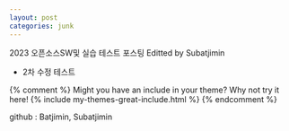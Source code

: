 ```yaml
---
layout: post
categories: junk
---
```


2023 오픈소스SW및 실습 테스트 포스팅
Editted by Subatjimin
+ 2차 수정 테스트

{% comment %}
Might you have an include in your theme? Why not try it here!
{% include my-themes-great-include.html %}
{% endcomment %}

github : Batjimin, Subatjimin
